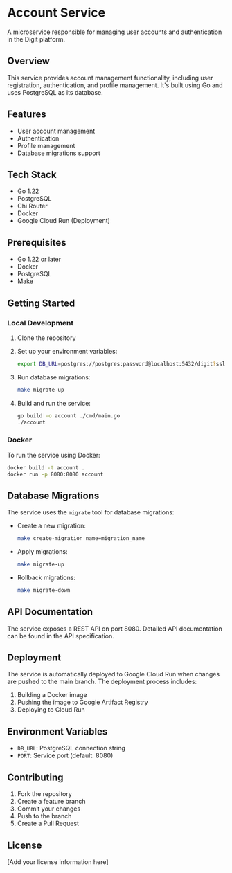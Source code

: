 # Account Service

A microservice responsible for managing user accounts and authentication in the Digit platform.

## Overview

This service provides account management functionality, including user registration, authentication, and profile management. It's built using Go and uses PostgreSQL as its database.

## Features  

- User account management
- Authentication
- Profile management
- Database migrations support

## Tech Stack

- Go 1.22
- PostgreSQL
- Chi Router
- Docker
- Google Cloud Run (Deployment)

## Prerequisites

- Go 1.22 or later
- Docker
- PostgreSQL
- Make

## Getting Started

### Local Development

1. Clone the repository
2. Set up your environment variables:
   ```bash
   export DB_URL=postgres://postgres:password@localhost:5432/digit?sslmode=disable
   ```

3. Run database migrations:
   ```bash
   make migrate-up
   ```

4. Build and run the service:
   ```bash
   go build -o account ./cmd/main.go
   ./account
   ```

### Docker

To run the service using Docker:

```bash
docker build -t account .
docker run -p 8080:8080 account
```

## Database Migrations

The service uses the `migrate` tool for database migrations:

- Create a new migration:
  ```bash
  make create-migration name=migration_name
  ```

- Apply migrations:
  ```bash
  make migrate-up
  ```

- Rollback migrations:
  ```bash
  make migrate-down
  ```

## API Documentation

The service exposes a REST API on port 8080. Detailed API documentation can be found in the API specification.

## Deployment

The service is automatically deployed to Google Cloud Run when changes are pushed to the main branch. The deployment process includes:

1. Building a Docker image
2. Pushing the image to Google Artifact Registry
3. Deploying to Cloud Run

## Environment Variables

- `DB_URL`: PostgreSQL connection string
- `PORT`: Service port (default: 8080)

## Contributing

1. Fork the repository
2. Create a feature branch
3. Commit your changes
4. Push to the branch
5. Create a Pull Request

## License

[Add your license information here] 